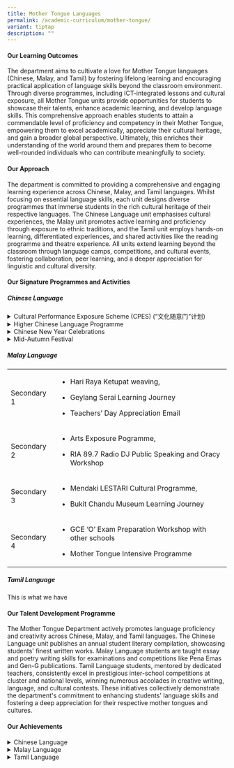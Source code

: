 ```yaml
---
title: Mother Tongue Languages
permalink: /academic-curriculum/mother-tongue/
variant: tiptap
description: ""
---
```

<h4><strong>Our Learning Outcomes</strong></h4>
<p>The department aims to cultivate a love for Mother Tongue languages (Chinese,
Malay, and Tamil) by fostering lifelong learning and encouraging practical
application of language skills beyond the classroom environment. Through
diverse programmes, including ICT-integrated lessons and cultural exposure,
all Mother Tongue units provide opportunities for students to showcase
their talents, enhance academic learning, and develop language skills.
This comprehensive approach enables students to attain a commendable level
of proficiency and competency in their Mother Tongue, empowering them to
excel academically, appreciate their cultural heritage, and gain a broader
global perspective. Ultimately, this enriches their understanding of the
world around them and prepares them to become well-rounded individuals
who can contribute meaningfully to society.</p>
<h4><strong>Our Approach</strong></h4>
<p>The department is committed to providing a comprehensive and engaging
learning experience across Chinese, Malay, and Tamil languages. Whilst
focusing on essential language skills, each unit designs diverse programmes
that immerse students in the rich cultural heritage of their respective
languages. The Chinese Language unit emphasises cultural experiences, the
Malay unit promotes active learning and proficiency through exposure to
ethnic traditions, and the Tamil unit employs hands-on learning, differentiated
experiences, and shared activities like the reading programme and theatre
experience. All units extend learning beyond the classroom through language
camps, competitions, and cultural events, fostering collaboration, peer
learning, and a deeper appreciation for linguistic and cultural diversity.</p>
<h4><strong>Our Signature Programmes and Activities</strong></h4>
<h5>Chinese Language</h5>
<div data-type="detailGroup" class="isomer-accordion isomer-accordion-white">
<details class="isomer-details">
<summary>Cultural Performance Exposure Scheme (CPES) (“文化随意门”计划)</summary>
<div data-type="detailsContent" class="isomer-details-content">
<p>The Cultural Performance Exposure Scheme is an initiative by the Committee
to Promote Chinese Language Learning, which aims to expose students to
Chinese language-related cultural performances by local and foreign performing
arts groups. It seeks to cultivate an appreciation of the performing arts,
particularly local traditions, and deepen students' understanding of Singapore's
cultural diversity.</p>
<p>&nbsp;&nbsp;&nbsp;&nbsp;&nbsp;&nbsp;&nbsp;</p>
<p>Our Secondary 1 Higher Chinese and Secondary 2 students had the opportunity
to watch a drama performance titled "周处除三害" and learnt important values
such as responsibility, perseverance and self-awareness in the process.
This unique experience was well-received by the students as they enjoyed
interacting with the casts and fostered a greater appreciation for the
performing arts.</p>
</div>
</details>
<details class="isomer-details">
<summary>Higher Chinese Language Programme</summary>
<div data-type="detailsContent" class="isomer-details-content">
<p>Bendemeer Secondary offers an enriching and holistic learning experience
through our Higher Chinese Language (HCL) syllabus. Apart from the teaching
of listening, speaking, reading, and writing skills, different learning
experiences are also introduced to allow students to appreciate Chinese
culture and heritage.</p>
<p>The Secondary One HCL students had Chinese calligraphy lessons where they
learned how to write Chinese couplets and proudly displayed them around
the school during the Chinese New Year celebrations. Students also learned
the art of Chinese painting and paper cutting. Through these cultural lessons,
students were able to show appreciation for Chinese culture and deepen
their interest in learning the Chinese language</p>
</div>
</details>
<details class="isomer-details">
<summary>Chinese New Year Celebrations</summary>
<div data-type="detailsContent" class="isomer-details-content">
<p>Bendemeer Secondary's Chinese New Year celebration brings together staff
and students for a vibrant cultural experience. The event features student
performances including dance, songs, and martial arts, alongside special
appearances by the God of Fortune and a lion dance. To deepen cultural
appreciation, level-specific activities are organised: Secondary One students
explore global Chinese New Year celebrations, Secondary Two students design
couplets and participate in community giving, while Secondary Three students
research traditions and customs. This comprehensive approach not only showcases
talents but also fosters a deeper understanding of Chinese culture and
community engagement.</p>
</div>
</details>
<details class="isomer-details">
<summary>Mid-Autumn Festival</summary>
<div data-type="detailsContent" class="isomer-details-content">
<p>The Mid-Autumn Festival celebration at Bendemeer Secondary offers students
an in-depth exploration of the festival's cultural significance, origins,
and customs. Through level-specific hands-on activities, students engage
creatively with the festival: Secondary One students craft moon-related
proverb bookmarks, Secondary Two design festival poetry posters, and Secondary
Three present on traditions and festive foods. These creative works are
showcased in the school foyer, allowing the entire school community to
appreciate and learn from the students' efforts, thereby fostering a broader
understanding of this important cultural festival.</p>
</div>
</details>
</div>
<h5>Malay Language</h5>
<table style="minWidth: 50px">
<colgroup>
<col>
<col>
</colgroup>
<tbody>
<tr>
<td rowspan="1" colspan="1">
<p>Secondary 1</p>
</td>
<td rowspan="1" colspan="1">
<ul>
<li>
<p>Hari Raya Ketupat weaving,</p>
</li>
<li>
<p>Geylang Serai Learning Journey</p>
</li>
<li>
<p>Teachers’ Day Appreciation Email</p>
</li>
</ul>
</td>
</tr>
<tr>
<td rowspan="1" colspan="1">
<p>Secondary 2</p>
</td>
<td rowspan="1" colspan="1">
<ul>
<li>
<p>Arts Exposure Pogramme,&nbsp;</p>
</li>
<li>
<p>RIA 89.7 Radio DJ Public Speaking and Oracy Workshop</p>
</li>
</ul>
</td>
</tr>
<tr>
<td rowspan="1" colspan="1">
<p>Secondary 3</p>
</td>
<td rowspan="1" colspan="1">
<ul>
<li>
<p>Mendaki LESTARI Cultural Programme,&nbsp;</p>
</li>
<li>
<p>Bukit Chandu Museum Learning Journey</p>
</li>
</ul>
</td>
</tr>
<tr>
<td rowspan="1" colspan="1">
<p>Secondary 4</p>
</td>
<td rowspan="1" colspan="1">
<ul>
<li>
<p>GCE ‘O’ Exam Preparation Workshop with other schools</p>
</li>
<li>
<p>Mother Tongue Intensive Programme</p>
</li>
</ul>
</td>
</tr>
</tbody>
</table>
<h5>Tamil Language</h5>
<p>This is what we have</p>
<p></p>
<h4><strong>Our Talent Development Programme</strong></h4>
<p>The Mother Tongue Department actively promotes language proficiency and
creativity across Chinese, Malay, and Tamil languages. The Chinese Language
unit publishes an annual student literary compilation, showcasing students'
finest written works. Malay Language students are taught essay and poetry
writing skills for examinations and competitions like Pena Emas and Gen-G
publications. Tamil Language students, mentored by dedicated teachers,
consistently excel in prestigious inter-school competitions at cluster
and national levels, winning numerous accolades in creative writing, language,
and cultural contests. These initiatives collectively demonstrate the department's
commitment to enhancing students' language skills and fostering a deep
appreciation for their respective mother tongues and cultures.</p>
<h4><strong>Our Achievements</strong></h4>
<div data-type="detailGroup" class="isomer-accordion isomer-accordion-white">
<details class="isomer-details">
<summary>Chinese Language</summary>
<div data-type="detailsContent" class="isomer-details-content">
<ul data-tight="true" class="tight">
<li>
<p>11th National Chinese Challenge (Secondary School Category)</p>
</li>
<li>
<p>22nd National Secondary School Chinese Creative Writing Competition: Second
Prize Award Winner (Lower Sec Category)</p>
</li>
<li>
<p>38th National Secondary School Cross Talk Competition</p>
</li>
</ul>
</div>
</details>
<details class="isomer-details">
<summary>Malay Language</summary>
<div data-type="detailsContent" class="isomer-details-content">
<p>Our students' writings were featured in the Gen-G Newspaper</p>
<ul data-tight="true" class="tight">
<li>
<p>Guruku Sayang (5 February 2024)</p>
</li>
<li>
<p>Lawatan ke Muzium Bukit Chandu (29 April 2024)</p>
</li>
<li>
<p>Menolong Seorang Kawan (30 September 2024)</p>
</li>
<li>
<p>Manusia (9 January 2023)</p>
</li>
<li>
<p>Miskin (26 January 2023)</p>
</li>
<li>
<p>Satu Pengajaran (6 February 2023)</p>
</li>
</ul>
</div>
</details>
<details class="isomer-details">
<summary>Tamil Language</summary>
<div data-type="detailsContent" class="isomer-details-content">
<ul>
<li>
<p>2024 Dance in Navarasam: 1st runner-up</p>
</li>
<li>
<p>2024 Drama in Navarasam: 2nd runner-up</p>
</li>
<li>
<p>2024 S5 Cluster Tamil Drama Festival</p>
</li>
<li>
<p>2023 Naanum Oru Padaipaali (Budding Artistes): Winner</p>
</li>
</ul>
</div>
</details>
</div>
<p></p>